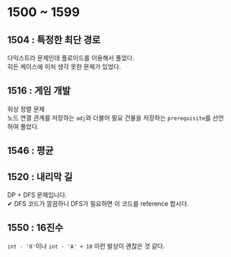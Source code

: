 # 1500 ~ 1599


## 1504 : 특정한 최단 경로
다익스트라 문제인데 플로이드를 이용해서 풀었다.  
히든 케이스에 미처 생각 못한 문제가 있었다.

## 1516 : 게임 개발
위상 정렬 문제  
노드 연결 관계를 저장하는 `adj`와 더불어 필요 건물을 저장하는 `prerequisite`를 선언하여 풀었다.

## 1546 : 평균

## 1520 : 내리막 길
DP + DFS 문제입니다.  
✔ DFS 코드가 깔끔하니 DFS가 필요하면 이 코드를 reference 합시다.

## 1550 : 16진수
`int - '0'`이나 `int - 'A' + 10` 이런 발상이 괜찮은 것 같다.
